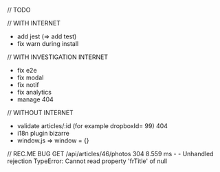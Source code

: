 
// TODO 

// WITH INTERNET
- add jest (=> add test)
- fix warn during install

// WITH INVESTIGATION INTERNET
- fix e2e
- fix modal
- fix notif
- fix analytics
- manage 404

// WITHOUT INTERNET
- validate articles/:id (for example dropboxId= 99) 404
- i18n plugin bizarre
- window.js => window = {}

// REC.ME BUG
GET /api/articles/46/photos 304 8.559 ms - -
Unhandled rejection TypeError: Cannot read property 'frTitle' of null
